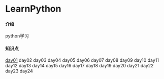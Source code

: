 # LearnPython

#### 介绍
python学习


#### 知识点
[day01](https://gitee.com/liyan_gitee/LearnPython/blob/master/day01/课上笔记.txt)
day02
day03
day04
day05
day06
day07
day08
day09
day10
day11
day12
day13
day14
day15
day16
day17
day18
day19
day20
day21
day22
day23
day24

    

